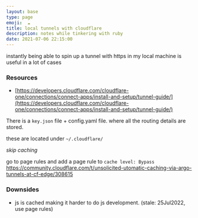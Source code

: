 ```yaml
---
layout: base
type: page
emoji:  ☁
title: local tunnels with cloudflare
description: notes while tinkering with ruby
date: 2021-07-06 22:15:00
---
```



instantly being able to spin up a tunnel with https in my local machine is useful in a lot of cases

### Resources
 - [https://developers.cloudflare.com/cloudflare-one/connections/connect-apps/install-and-setup/tunnel-guide/](https://developers.cloudflare.com/cloudflare-one/connections/connect-apps/install-and-setup/tunnel-guide/)

There is a `key.json` file + config.yaml file. where all the routing details are stored.

these are located under `~/.cloudflare/`

_skip caching_

go to page rules
and add a page rule to `cache level: Bypass`
https://community.cloudflare.com/t/unsolicited-utomatic-caching-via-argo-tunnels-at-cf-edge/308615

### Downsides

- js is cached making it harder to do js development. (stale: 25Jul2022, use page rules)